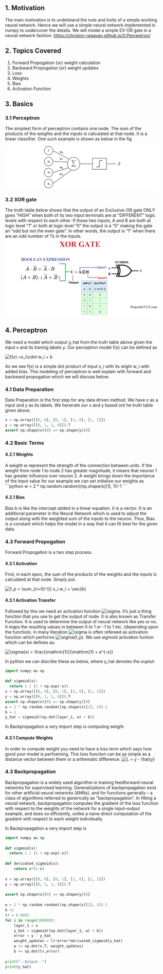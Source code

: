 ## 1. Motivation

The main motivation is to undetstand the nuts and bolts of a simple working neural network. 
Hence we will use a simple neural network implemented in numpy to undercover the details. We will model a simple EX-OR gate in a neural network fashion.
 https://christon-ragavan.github.io/0.Perceptron/

## 2. Topics Covered

1. Forward Propogation (or) weight calculation
2. Backward Propogation (or) weight updates
3. Loss
4. Weights
5. Bias
6. Activation Function

## 3. Basics
### 3.1 Perceptron
The simplest form of perceptron contains one node. The sum of the products of the weights and the inputs is calculated at that node. It is a linear classifier.
One such example is shown as below in the fig

![Perceptron](/images/perceptron_1.png)



### 3.2 XOR gate 
The truth table below shows that the output of an Exclusive-OR gate ONLY goes “HIGH” when both of its two input terminals are at “DIFFERENT” logic levels with respect to each other. If these two inputs, A and B are both at logic level “1” or both at logic level “0” the output is a “0” making the gate an “odd but not the even gate”. In other words, the output is “1” when there are an odd number of 1’s in the inputs.
![XOR Gate](/images/xor_gate.jpg)


## 4. Perceptron

We need a model which output y_hat from the truth table above given the input x and its traning labels y. 
Our perceptron model f(x) can be defined as

![f(x) =x_i\cdot  w_i + b ](https://render.githubusercontent.com/render/math?math=f(x)%20%3Dx_i%5Ccdot%20%20w_i%20%2B%20b%20)

As we see f(x) is a simple dot product of input x_i with its wight w_i with added bias. This modeling of perceptron is well explain with forward and backward propogation which we will discuss below. 

### 4.1 Data Preparation
Data Preparation is the first step for any data driven method. We have x as a input and y as its labels. We henerate our x and y based ont he truth table given above. 

```python
x = np.array([[0, 0], [0, 1], [1, 0], [1, 1]])
y = np.array([[0, 1, 1, 0]]).T
assert np.shape(x)[0] == np.shape(y)[0]
```

### 4.2 Basic Terms
#### 4.2.1 Weights
 A weight w represent the strength of the connection between units. If the weight from node 1 to node 2 has greater magnitude, it means that neuron 1 has greater influence over neuron 2. A weight brings down the importance of the input value
for our example we can set initialize our weights as
´´´python
w = 2 * np.random.random((np.shape(x)[1], 1))-1
´´´

#### 4.2.1 Bias
Bias b is like the intercept added in a linear equation. it is a vector. It is an additional parameter in the Neural Network which is used to adjust the output along with the weighted sum of the inputs to the neuron. Thus, Bias is a constant which helps the model in a way that it can fit best for the given data.


### 4.3 Forward Propogation
Forward Propogation is a two step process.
#### 4.3.1 Activation
First, in each epoc, the sum of the products of the weights and the inputs is calculated at that node. Simply put.

![f_p = \sum_{n=0}^{i} x_i.w_i + \vec{b} ](https://render.githubusercontent.com/render/math?math=f_p%20%3D%20%5Csum_%7Bn%3D0%7D%5E%7Bi%7D%20x_i.w_i%20%2B%20%5Cvec%7Bb%7D%20)


#### 4.3.1 Activation Transfer

Followed by this we need an activation function ![\sigma](https://render.githubusercontent.com/render/math?math=%5Csigma). It’s just a thing function that you use to get the output of node. It is also known as Transfer Function. It is used to determine the output of neural network like yes or no. It maps the resulting values in between 0 to 1 or -1 to 1 etc. (depending upon the function).
in many literation  ![\sigma](https://render.githubusercontent.com/render/math?math=%5Csigma) is often refereed as activation function which performs  ![\sigma(f_p)](https://render.githubusercontent.com/render/math?math=%5Csigma(f_p)). 
We use sigmoid activation funtion which can be defines as:

![\sigma(x) = \frac{\mathrm{1}}{\mathrm{1} + e^{-x}} ](https://render.githubusercontent.com/render/math?math=%5Csigma(x)%20%3D%20%5Cfrac%7B%5Cmathrm%7B1%7D%7D%7B%5Cmathrm%7B1%7D%20%2B%20e%5E%7B-x%7D%7D%20)

In python we can discribe these as below, where y_hat denotes the ouptut:

```python
import numpy as np

def sigmoid(x):
  return 1 / (1 + np.exp(-x))
x = np.array([[0, 0], [0, 1], [1, 0], [1, 1]])
y = np.array([[0, 1, 1, 0]]).T
assert np.shape(x)[0] == np.shape(y)[0]
w = 2 * np.random.random((np.shape(x)[1], 1))-1
b = 1
y_hat = sigmoid((np.dot(layer_1, w) + b))
```

In Backpropagation a very import step is computing weight. 
#### 4.3.1 Compute Weights
In order to compute weight you need to have a loss term which says how good your model is perfoeming. This loss function can be as simple as a distance vector between them or a arthematic difference. 
![L = y - \hat{y}](https://render.githubusercontent.com/render/math?math=L%20%3D%20y%20-%20%5Chat%7By%7D)



### 4.3 Backpropagation
Backpropagation  is a widely used algorithm in training feedforward neural networks for supervised learning. Generalizations of backpropagation exist for other artificial neural networks (ANNs), and for functions generally – a class of algorithms referred to generically as "backpropagation". In fitting a neural network, backpropagation computes the gradient of the loss function with respect to the weights of the network for a single input–output example, and does so efficiently, unlike a naive direct computation of the gradient with respect to each weight individually. 

In Backpropagation a very import step is 


```python
import numpy as np

def sigmoid(x):
  return 1 / (1 + np.exp(-x))

def derivated_sigmoid(x):
    return x*(1-x)

x = np.array([[0, 0], [0, 1], [1, 0], [1, 1]])
y = np.array([[0, 1, 1, 0]]).T

assert np.shape(x)[0] == np.shape(y)[0]

w = 2 * np.random.random((np.shape(x)[1], 1))-1
b =1
lr = 0.0001
for i in range(100000):
    layer_1 = x
    y_hat = sigmoid((np.dot(layer_1, w) + b))
    error = y - y_hat
    weight_updates = lr*error*derivated_sigmoid(y_hat)
    w += np.dot(x.T, weight_updates)
    b += np.dot(lr,error)

print("--Output--")
print(y_hat)

```
